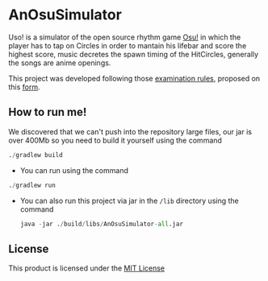 # AnOsuSimulator

Uso! is a simulator of the open source rhythm game [Osu!](https://osu.ppy.sh/home)  in which the player has to tap on Circles in order to mantain his lifebar and score the highest score, music decretes the spawn timing of the HitCircles,  generally the songs are anime openings.

This project was developed following those [examination rules](https://apice.unibo.it/xwiki/bin/view/Courses/OOP2021-esame), proposed on this [form](https://virtuale.unibo.it/mod/forum/discuss.php?d=78799).

## How to run me!
We discovered that we can't push into the repository large files, our jar is over 400Mb so you need to build it yourself
using the command
```py
./gradlew build
```

- You can run using the command 
```py
./gradlew run
```

- You can also run this project via jar in the `/lib` directory using the command 

  ```py
  java -jar ./build/libs/AnOsuSimulator-all.jar
  ```

## License

This product is licensed under the [MIT License](LICENSE)
